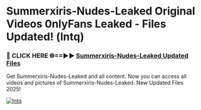 # Summerxiris-Nudes-Leaked Original Videos 0nlyFans Leaked - Files Updated! (lntq)

<h3>🔴 CLICK HERE 🌐==►► <a href="https://tinyurl.com/4mcuefdz" rel="nofollow">Summerxiris-Nudes-Leaked Updated Files</a></h3>

Get Summerxiris-Nudes-Leaked and all content. Now you can access all videos and pictures of Summerxiris-Nudes-Leaked. New Updated Files 2025!

[![lntq](https://i.imgur.com/StAQSOY.gif)](https://tinyurl.com/4mcuefdz)
